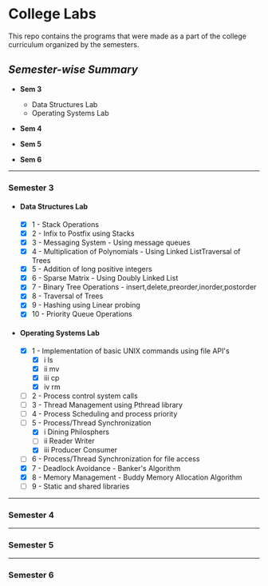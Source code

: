 # College Labs

This repo contains the programs that were made as a part of the college curriculum organized by the semesters.

## *Semester-wise Summary*
- **Sem 3** 
  * Data Structures Lab
  * Operating Systems Lab
- **Sem 4**

- **Sem 5**

- **Sem 6**

---------------------------------------------------------------------------------------------------------------------------

### Semester 3

- #### Data Structures Lab
  - [X] 1 - Stack Operations
  - [X] 2 - Infix to Postfix using Stacks
  - [X] 3 - Messaging System - Using message queues
  - [X] 4 - Multiplication of Polynomials - Using Linked ListTraversal of Trees
  - [X] 5 - Addition of long positive integers
  - [X] 6 - Sparse Matrix - Using Doubly Linked List
  - [X] 7 - Binary Tree Operations - insert,delete,preorder,inorder,postorder
  - [X] 8 - Traversal of Trees
  - [X] 9 - Hashing using Linear probing
  - [X] 10 - Priority Queue Operations

- #### Operating Systems Lab

  - [X] 1 - Implementation of basic UNIX commands using file API's
     - [X] i   ls
     - [X] ii  mv
     - [X] iii cp
     - [X] iv  rm
  - [ ] 2 - Process control system calls
  - [ ] 3 - Thread Management using Pthread library
  - [ ] 4 - Process Scheduling and process priority
  - [ ] 5 - Process/Thread Synchronization
     - [X] i   Dining Philosphers
     - [ ] ii  Reader Writer
     - [X] iii Producer Consumer
  - [ ] 6 - Process/Thread Synchronization for file access
  - [X] 7 - Deadlock Avoidance - Banker's Algorithm
  - [X] 8 - Memory Management - Buddy Memory Allocation Algorithm
  - [ ] 9 - Static and shared libraries

---------------------------------------------------------------------------------------------------------------------------

### Semester 4

---------------------------------------------------------------------------------------------------------------------------

### Semester 5
  
---------------------------------------------------------------------------------------------------------------------------  

### Semester 6

